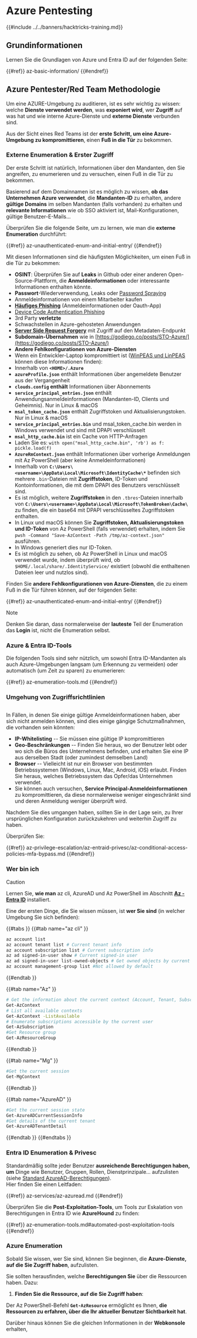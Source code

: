 # Azure Pentesting

{{#include ../../banners/hacktricks-training.md}}

## Grundinformationen

Lernen Sie die Grundlagen von Azure und Entra ID auf der folgenden Seite:

{{#ref}}
az-basic-information/
{{#endref}}

## Azure Pentester/Red Team Methodologie

Um eine AZURE-Umgebung zu auditieren, ist es sehr wichtig zu wissen: welche **Dienste verwendet werden**, was **exponiert wird**, wer **Zugriff** auf was hat und wie interne Azure-Dienste und **externe Dienste** verbunden sind.

Aus der Sicht eines Red Teams ist der **erste Schritt, um eine Azure-Umgebung zu kompromittieren**, einen **Fuß in die Tür** zu bekommen.

### Externe Enumeration & Erster Zugriff

Der erste Schritt ist natürlich, Informationen über den Mandanten, den Sie angreifen, zu enumerieren und zu versuchen, einen Fuß in die Tür zu bekommen.

Basierend auf dem Domainnamen ist es möglich zu wissen, **ob das Unternehmen Azure verwendet**, die **Mandanten-ID** zu erhalten, andere **gültige Domains** im selben Mandanten (falls vorhanden) zu erhalten und **relevante Informationen** wie ob SSO aktiviert ist, Mail-Konfigurationen, gültige Benutzer-E-Mails...

Überprüfen Sie die folgende Seite, um zu lernen, wie man die **externe Enumeration** durchführt:

{{#ref}}
az-unauthenticated-enum-and-initial-entry/
{{#endref}}

Mit diesen Informationen sind die häufigsten Möglichkeiten, um einen Fuß in die Tür zu bekommen:
- **OSINT**: Überprüfen Sie auf **Leaks** in Github oder einer anderen Open-Source-Plattform, die **Anmeldeinformationen** oder interessante Informationen enthalten könnte.
- **Passwort**-Wiederverwendung, Leaks oder [Password Spraying](az-unauthenticated-enum-and-initial-entry/az-password-spraying.md)
- Anmeldeinformationen von einem Mitarbeiter kaufen
- [**Häufiges Phishing**](https://book.hacktricks.wiki/en/generic-methodologies-and-resources/phishing-methodology/index.html) (Anmeldeinformationen oder Oauth-App)
- [Device Code Authentication Phishing](az-unauthenticated-enum-and-initial-entry/az-device-code-authentication-phishing.md)
- 3rd Party **verletzte** 
- Schwachstellen in Azure-gehosteten Anwendungen
- [**Server Side Request Forgery**](https://book.hacktricks.wiki/en/pentesting-web/ssrf-server-side-request-forgery/cloud-ssrf.html) mit Zugriff auf den Metadaten-Endpunkt
- **Subdomain-Übernahmen** wie in [https://godiego.co/posts/STO-Azure/](https://godiego.co/posts/STO-Azure/)
- **Andere Fehlkonfigurationen von Azure-Diensten**
- Wenn ein Entwickler-Laptop kompromittiert ist ([WinPEAS und LinPEAS](https://github.com/peass-ng/PEASS-ng) können diese Informationen finden):
- Innerhalb von **`<HOME>/.Azure`**
- **`azureProfile.json`** enthält Informationen über angemeldete Benutzer aus der Vergangenheit
- **`clouds.config` enthält** Informationen über Abonnements
- **`service_principal_entries.json`** enthält Anwendungsanmeldeinformationen (Mandanten-ID, Clients und Geheimnis). Nur in Linux & macOS
- **`msal_token_cache.json`** enthält Zugriffstoken und Aktualisierungstoken. Nur in Linux & macOS
- **`service_principal_entries.bin`** und msal_token_cache.bin werden in Windows verwendet und sind mit DPAPI verschlüsselt
- **`msal_http_cache.bin`** ist ein Cache von HTTP-Anfragen
- Laden Sie es: `with open("msal_http_cache.bin", 'rb') as f: pickle.load(f)`
- **`AzureRmContext.json`** enthält Informationen über vorherige Anmeldungen mit Az PowerShell (aber keine Anmeldeinformationen)
- Innerhalb von **`C:\Users\<username>\AppData\Local\Microsoft\IdentityCache\*`** befinden sich mehrere `.bin`-Dateien mit **Zugriffstoken**, ID-Token und Kontoinformationen, die mit dem DPAPI des Benutzers verschlüsselt sind.
- Es ist möglich, weitere **Zugriffstoken** in den `.tbres`-Dateien innerhalb von **`C:\Users\<username>\AppData\Local\Microsoft\TokenBroken\Cache\`** zu finden, die ein base64 mit DPAPI verschlüsseltes Zugriffstoken enthalten.
- In Linux und macOS können Sie **Zugriffstoken, Aktualisierungstoken und ID-Token** von Az PowerShell (falls verwendet) erhalten, indem Sie `pwsh -Command "Save-AzContext -Path /tmp/az-context.json"` ausführen.
- In Windows generiert dies nur ID-Token.
- Es ist möglich zu sehen, ob Az PowerShell in Linux und macOS verwendet wurde, indem überprüft wird, ob `$HOME/.local/share/.IdentityService/` existiert (obwohl die enthaltenen Dateien leer und nutzlos sind).

Finden Sie **andere Fehlkonfigurationen von Azure-Diensten**, die zu einem Fuß in die Tür führen können, auf der folgenden Seite:

{{#ref}}
az-unauthenticated-enum-and-initial-entry/
{{#endref}}

> [!NOTE]
> Denken Sie daran, dass normalerweise der **lauteste** Teil der Enumeration das **Login** ist, nicht die Enumeration selbst.

### Azure & Entra ID-Tools

Die folgenden Tools sind sehr nützlich, um sowohl Entra ID-Mandanten als auch Azure-Umgebungen langsam (um Erkennung zu vermeiden) oder automatisch (um Zeit zu sparen) zu enumerieren:

{{#ref}}
az-enumeration-tools.md
{{#endref}}

### Umgehung von Zugriffsrichtlinien

<figure><img src="../../images/image (268).png" alt=""><figcaption></figcaption></figure>

In Fällen, in denen Sie einige gültige Anmeldeinformationen haben, aber sich nicht anmelden können, sind dies einige gängige Schutzmaßnahmen, die vorhanden sein könnten:

- **IP-Whitelisting** -- Sie müssen eine gültige IP kompromittieren
- **Geo-Beschränkungen** -- Finden Sie heraus, wo der Benutzer lebt oder wo sich die Büros des Unternehmens befinden, und erhalten Sie eine IP aus derselben Stadt (oder zumindest demselben Land)
- **Browser** -- Vielleicht ist nur ein Browser von bestimmten Betriebssystemen (Windows, Linux, Mac, Android, iOS) erlaubt. Finden Sie heraus, welches Betriebssystem das Opfer/das Unternehmen verwendet.
- Sie können auch versuchen, **Service Principal-Anmeldeinformationen** zu kompromittieren, da diese normalerweise weniger eingeschränkt sind und deren Anmeldung weniger überprüft wird.

Nachdem Sie dies umgangen haben, sollten Sie in der Lage sein, zu Ihrer ursprünglichen Konfiguration zurückzukehren und weiterhin Zugriff zu haben.

Überprüfen Sie:

{{#ref}}
az-privilege-escalation/az-entraid-privesc/az-conditional-access-policies-mfa-bypass.md
{{#endref}}

### Wer bin ich

> [!CAUTION]
> Lernen Sie, **wie man** az cli, AzureAD und Az PowerShell im Abschnitt [**Az - Entra ID**](az-services/az-azuread.md) installiert.

Eine der ersten Dinge, die Sie wissen müssen, ist **wer Sie sind** (in welcher Umgebung Sie sich befinden):

{{#tabs }}
{{#tab name="az cli" }}
```bash
az account list
az account tenant list # Current tenant info
az account subscription list # Current subscription info
az ad signed-in-user show # Current signed-in user
az ad signed-in-user list-owned-objects # Get owned objects by current user
az account management-group list #Not allowed by default
```
{{#endtab }}

{{#tab name="Az" }}
```bash
# Get the information about the current context (Account, Tenant, Subscription etc.)
Get-AzContext
# List all available contexts
Get-AzContext -ListAvailable
# Enumerate subscriptions accessible by the current user
Get-AzSubscription
#Get Resource group
Get-AzResourceGroup
```
{{#endtab }}

{{#tab name="Mg" }}
```bash
#Get the current session
Get-MgContext
```
{{#endtab }}

{{#tab name="AzureAD" }}
```bash
#Get the current session state
Get-AzureADCurrentSessionInfo
#Get details of the current tenant
Get-AzureADTenantDetail
```
{{#endtab }}
{{#endtabs }}


### Entra ID Enumeration & Privesc

Standardmäßig sollte jeder Benutzer **ausreichende Berechtigungen haben, um** Dinge wie Benutzer, Gruppen, Rollen, Dienstprinzipale... aufzulisten (siehe [Standard AzureAD-Berechtigungen](az-basic-information/index.html#default-user-permissions)).\
Hier finden Sie einen Leitfaden:

{{#ref}}
az-services/az-azuread.md
{{#endref}}

Überprüfen Sie die **Post-Exploitation-Tools**, um Tools zur Eskalation von Berechtigungen in Entra ID wie **AzureHound** zu finden:

{{#ref}}
az-enumeration-tools.md#automated-post-exploitation-tools
{{#endref}}


### Azure Enumeration

Sobald Sie wissen, wer Sie sind, können Sie beginnen, die **Azure-Dienste, auf die Sie Zugriff haben**, aufzulisten.

Sie sollten herausfinden, welche **Berechtigungen Sie** über die Ressourcen haben. Dazu:

1. **Finden Sie die Ressource, auf die Sie Zugriff haben**:

Der Az PowerShell-Befehl **`Get-AzResource`** ermöglicht es Ihnen, **die Ressourcen zu erfahren, über die Ihr aktueller Benutzer Sichtbarkeit hat**.

Darüber hinaus können Sie die gleichen Informationen in der **Webkonsole** erhalten,
